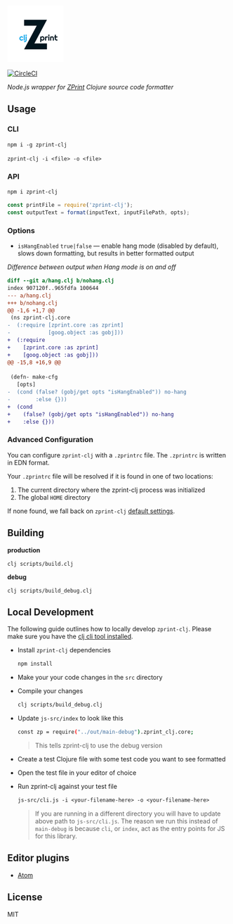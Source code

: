<img src="logo.png" width=128 />

[![CircleCI](https://circleci.com/gh/clj-commons/zprint-clj.svg?style=svg)](https://circleci.com/gh/clj-commons/zprint-clj)

_Node.js wrapper for [ZPrint](https://github.com/kkinnear/zprint) Clojure source code formatter_

## Usage

### CLI

```
npm i -g zprint-clj

zprint-clj -i <file> -o <file>
```

### API

```
npm i zprint-clj
```

```js
const printFile = require('zprint-clj');
const outputText = format(inputText, inputFilePath, opts);
```

### Options

* `isHangEnabled` `true|false` — enable hang mode (disabled by default), slows down formatting, but results in better formatted output

*Difference between output when Hang mode is on and off*

```diff
diff --git a/hang.clj b/nohang.clj
index 907120f..965fdfa 100644
--- a/hang.clj
+++ b/nohang.clj
@@ -1,6 +1,7 @@
 (ns zprint-clj.core
-  (:require [zprint.core :as zprint]
-            [goog.object :as gobj]))
+  (:require
+    [zprint.core :as zprint]
+    [goog.object :as gobj]))
@@ -15,8 +16,9 @@

 (defn- make-cfg
   [opts]
-  (cond (false? (gobj/get opts "isHangEnabled")) no-hang
-        :else {}))
+  (cond
+    (false? (gobj/get opts "isHangEnabled")) no-hang
+    :else {}))
```

### Advanced Configuration

You can configure `zprint-clj` with a `.zprintrc` file. The `.zprintrc` is written in EDN format.

Your `.zprintrc` file will be resolved if it is found in one of two locations:

1.  The current directory where the zprint-clj process was initialized
2.  The global `HOME` directory

If none found, we fall back on `zprint-clj` [default settings](https://github.com/kkinnear/zprint#quick-start).

## Building

**production**

```
clj scripts/build.clj
```

**debug**

```
clj scripts/build_debug.clj
```

## Local Development

The following guide outlines how to locally develop `zprint-clj`. Please make sure you have the [clj cli tool installed](https://clojure.org/guides/deps_and_cli).

- Install `zprint-clj` dependencies

  ```bash
  npm install
  ```

- Make your your code changes in the `src` directory

- Compile your changes

  ```bash
  clj scripts/build_debug.clj
  ```

- Update `js-src/index` to look like this

  ```bash
  const zp = require("../out/main-debug").zprint_clj.core;
  ```

  > This tells zprint-clj to use the debug version

- Create a test Clojure file with some test code you want to see formatted

- Open the test file in your editor of choice

- Run zprint-clj against your test file

  ```clojure
  js-src/cli.js -i <your-filename-here> -o <your-filename-here>
  ```

  > If you are running in a different directory you will have to update above path to `js-src/cli.js`. The reason we run this instead of `main-debug` is because `cli`, or `index`, act as the entry points for JS for this library.

## Editor plugins

- [Atom](https://github.com/roman01la/zprint-atom)

## License

MIT
